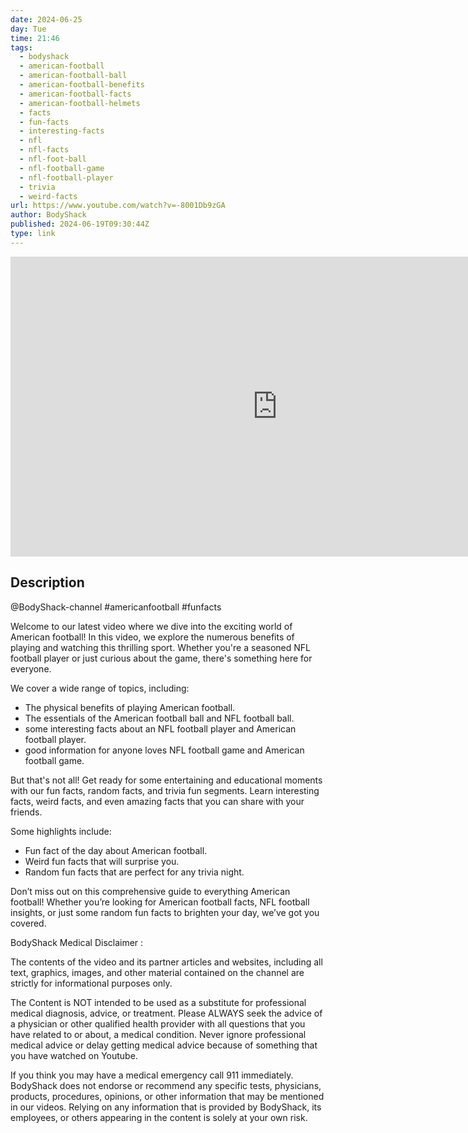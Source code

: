 ```yaml
---
date: 2024-06-25
day: Tue
time: 21:46
tags:
  - bodyshack
  - american-football
  - american-football-ball
  - american-football-benefits
  - american-football-facts
  - american-football-helmets
  - facts
  - fun-facts
  - interesting-facts
  - nfl
  - nfl-facts
  - nfl-foot-ball
  - nfl-football-game
  - nfl-football-player
  - trivia
  - weird-facts
url: https://www.youtube.com/watch?v=-8001Db9zGA
author: BodyShack
published: 2024-06-19T09:30:44Z
type: link
---
```


<iframe width="854" height="480" src="https://www.youtube.com/embed/-8001Db9zGA" frameborder="0" allowfullscreen></iframe>

## Description
@BodyShack-channel #americanfootball #funfacts 

Welcome to our latest video where we dive into the exciting world of American football! In this video, we explore the numerous benefits of playing and watching this thrilling sport. Whether you're a seasoned NFL football player or just curious about the game, there's something here for everyone. 

We cover a wide range of topics, including:
- The physical benefits of  playing American football.
- The essentials of the American football ball and NFL football ball.
- some interesting facts about an NFL football player and American football player.
- good information for anyone loves NFL football game and American football game.

But that's not all! Get ready for some entertaining and educational moments with our fun facts, random facts, and trivia fun segments. Learn interesting facts, weird facts, and even amazing facts that you can share with your friends. 

Some highlights include:
- Fun fact of the day about American football.
- Weird fun facts that will surprise you.
- Random fun facts that are perfect for any trivia night.

Don’t miss out on this comprehensive guide to everything American football! Whether you’re looking for American football facts, NFL football insights, or just some random fun facts to brighten your day, we’ve got you covered.

BodyShack Medical Disclaimer :

The contents of the video and its partner articles and websites, including all text, graphics, images, and other material contained on the channel are strictly for informational purposes only. 
 
The Content is NOT intended to be used as a substitute for professional medical diagnosis, advice, or treatment. Please ALWAYS seek the advice of a physician or other qualified health provider with all questions that you have related to or about, a medical condition. Never ignore professional medical advice or delay getting medical advice because of something that you have watched on Youtube.
 
If you think you may have a medical emergency call 911 immediately.
BodyShack does not endorse or recommend any specific tests, physicians, products, procedures, opinions, or other information that may be mentioned in our videos. Relying on any information that is provided by BodyShack, its employees, or others appearing in the content is solely at your own risk.